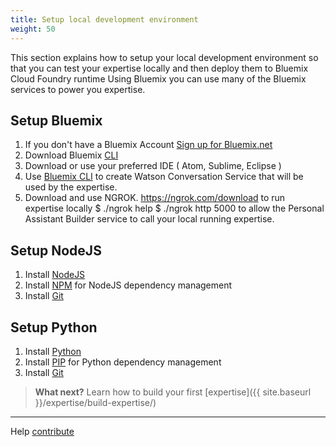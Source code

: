 ```yaml
---
title: Setup local development environment
weight: 50
---
```

This section explains how to setup your local development environment so that you can test your expertise locally and then deploy them to Bluemix Cloud Foundry runtime Using Bluemix you can use many of the Bluemix services to power you expertise.

## Setup Bluemix  
1.  If you don't have a Bluemix Account [Sign up for Bluemix.net](https://console.ng.bluemix.net/registration/)
2.  Download Bluemix [CLI](https://console.ng.bluemix.net/docs/cli/index.html#cli)
3.  Download or use your preferred IDE ( Atom, Sublime, Eclipse )
4.  Use [Bluemix CLI](https://console.ng.bluemix.net/docs/cli/index.html#downloads) to create Watson Conversation Service that will be used by the expertise.
5.  Download and use NGROK. https://ngrok.com/download to run expertise locally $ ./ngrok help $ ./ngrok http 5000  to allow the Personal Assistant Builder service to call your local running expertise.

## Setup NodeJS
1.  Install [NodeJS](https://nodejs.org/en/)
2.  Install [NPM](https://docs.npmjs.com/cli/install) for NodeJS dependency management
3.  Install [Git](https://git-scm.com/downloads)

## Setup Python
1.  Install [Python](https://nodejs.org/en/)
2.  Install [PIP](https://pip.pypa.io/en/stable/reference/pip_download/#pip-download) for Python dependency management
3.  Install [Git](https://git-scm.com/downloads)

> **What next?** Learn how to build your first [expertise]({{ site.baseurl }}/expertise/build-expertise/)

--------
Help [contribute]({{site.baseurl}}/contribute/contribute-doc/)
